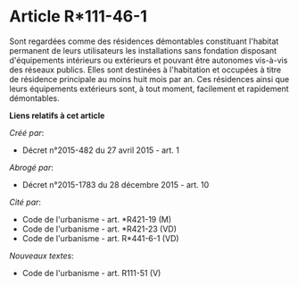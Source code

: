 # Article R*111-46-1

Sont regardées comme des résidences démontables constituant l'habitat permanent de leurs utilisateurs les installations sans
fondation disposant d'équipements intérieurs ou extérieurs et pouvant être autonomes vis-à-vis des réseaux publics. Elles
sont destinées à l'habitation et occupées à titre de résidence principale au moins huit mois par an. Ces résidences ainsi que
leurs équipements extérieurs sont, à tout moment, facilement et rapidement démontables.

**Liens relatifs à cet article**

_Créé par_:

  - Décret n°2015-482 du 27 avril 2015 - art. 1

_Abrogé par_:

  - Décret n°2015-1783 du 28 décembre 2015 - art. 10

_Cité par_:

  - Code de l'urbanisme - art. *R421-19 (M)
  - Code de l'urbanisme - art. *R421-23 (VD)
  - Code de l'urbanisme - art. R*441-6-1 (VD)

_Nouveaux textes_:

  - Code de l'urbanisme - art. R111-51 (V)
